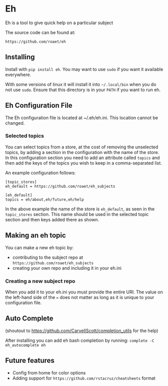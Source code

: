 # Eh

Eh is a tool to give quick help on a particular subject

The source code can be found at:

```
https://github.com/roaet/eh
```

## Installing

Install with `pip install eh`. You may want to use `sudo` if you want it
available everywhere.

With some versions of linux it will install it into `~/.local/bin` when you
do not use `sudo`. Ensure that this directory is in your `PATH` if you want to
run eh.

## Eh Configuration File

The Eh configuration file is located at ~/.eh/eh.ini. This location cannot be
changed.


### Selected topics

You can select topics from a store, at the cost of removing the unselected
topics, by adding a section in the configuration with the name of the store.
In this configuration section you need to add an attribute called `topics` and
then add the keys of the topics you wish to keep in a comma-separated list.

An example configuration follows:

```
[topic_stores]
eh_default = https://github.com/roaet/eh_subjects

[eh_default]
topics = eh/about,eh/future,eh/help
```

In the above example the name of the store is `eh_default`, as seen in the 
`topic_stores` section. This name should be used in the selected topic section
and then keys added there as shown.

## Making an eh topic

You can make a new eh topic by:

- contributing to the subject repo at `https://github.com/roaet/eh_subjects`
- creating your own repo and including it in your eh.ini

### Creating a new subject repo

When you add it to your eh.ini you must provide the entire URI. The value on
the left-hand side of the `=` does not matter as long as it is unique to your
configuration file.

## Auto Complete

(shoutout to https://github.com/CarvellScott/completion_utils for the help)

After installing you can add eh bash completion by running: `complete -C eh_autocomplete eh`

## Future features

- Config from home for color options
- Adding support for `https://github.com/rstacruz/cheatsheets` format
